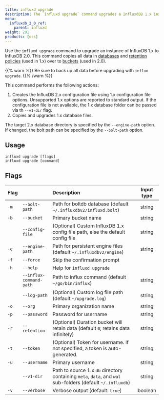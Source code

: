 ```yaml
---
title: influxd upgrade
description: The `influxd upgrade` command upgrades a InfluxdDB 1.x instance to 2.0.
menu:
  influxdb_2_0_ref:
    parent: influxd
weight: 201
products: [oss]
---
```


Use the `influxd upgrade` command to upgrade an instance of InfluxDB 1.x to InfluxDB 2.0.
This command copies all data in [databases](/influxdb/v1.8/concepts/glossary/#database) and
[retention policies](/influxdb/v1.8/concepts/glossary/#retention-policy-rp) (used in 1.x)
over to [buckets](/influxdb/v2.0/reference/glossary/#bucket) (used in 2.0).

{{% warn %}}
Be sure to back up all data before upgrading with `influx upgrade`.
{{% /warn %}}

This command performs the following actions:

1. Creates the InfluxDB 2.x configuration file using 1.x configuration file options.
   Unsupported 1.x options are reported to standard output.
   If the configuration file is not available, the 1.x database folder can be passed via th `--v1-dir` flag.
2. Copies and upgrades 1.x database files.

The target 2.x database directory is specified by the `--engine-path` option.
If changed, the bolt path can be specified by the `--bolt-path` option.

## Usage

```
influxd upgrade [flags]
influxd upgrade [command]
```

## Flags

| Flag |                         | Description                                                                                                | Input type |
|:-----|:------------------------|:-----------------------------------------------------------------------------------------------------------|:----------:|
| `-m` | `--bolt-path`           | Path for boltdb database (default `~/.influxdbv2/influxd.bolt`)                                            | string     |
| `-b` | `--bucket`              | Primary bucket name                                                                                        | string     |
|      | `--config-file`         | (Optional) Custom InfluxDB 1.x config file path, else the default config file                              | string     |
| `-e` | `--engine-path`         | Path for persistent engine files (default `~/.influxdbv2/engine`)                                          | string     |
| `-f` | `--force`               | Skip the confirmation prompt                                                                               |            |
| `-h` | `--help`                | Help for `influxd upgrade`                                                                                 |            |
|      | `--influx-command-path` | Path to influx command (default `~/go/bin/influx`)                                                         | string     |
|      | `--log-path`            | (Optional) Custom log file path (default `~/upgrade.log`)                                                  | string     |
| `-o` | `--org`                 | Primary organization name                                                                                  | string     |
| `-p` | `--password`            | Password for username                                                                                      | string     |
| `-r` | `--retention`           | (Optional) Duration bucket will retain data (default `0`; retains data infinitely)                         | string     |
| `-t` | `--token`               | (Optional) Token for username. If not specified, a token is auto-generated.                                | string     |
| `-u` | `--username`            | Primary username                                                                                           | string     |
|      | `--v1-dir`              | Path to source 1.x `db` directory containing `meta`, `data`, and `wal` sub-folders (default `~/.influxdb`) | string     |
| `-v` | `--verbose`             | Verbose output (default: `true`)                                                                           | boolean    |
